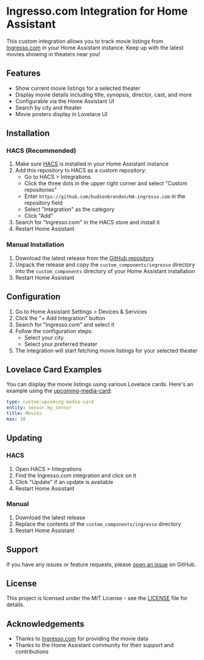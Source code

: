 # Ingresso.com Integration for Home Assistant

This custom integration allows you to track movie listings from [Ingresso.com](https://www.ingresso.com/) in your Home Assistant instance. Keep up with the latest movies showing in theaters near you!

## Features

- Show current movie listings for a selected theater
- Display movie details including title, synopsis, director, cast, and more
- Configurable via the Home Assistant UI
- Search by city and theater
- Movie posters display in Lovelace UI

## Installation

### HACS (Recommended)

1. Make sure [HACS](https://hacs.xyz/) is installed in your Home Assistant instance
2. Add this repository to HACS as a custom repository:
   - Go to HACS > Integrations
   - Click the three dots in the upper right corner and select "Custom repositories"
   - Enter `https://github.com/hudsonbrendon/HA-ingresso.com` in the repository field
   - Select "Integration" as the category
   - Click "Add"
3. Search for "Ingresso.com" in the HACS store and install it
4. Restart Home Assistant

### Manual Installation

1. Download the latest release from the [GitHub repository](https://github.com/hudsonbrendon/HA-ingresso.com)
2. Unpack the release and copy the `custom_components/ingresso` directory into the `custom_components` directory of your Home Assistant installation
3. Restart Home Assistant

## Configuration

1. Go to Home Assistant Settings > Devices & Services
2. Click the "+ Add Integration" button
3. Search for "Ingresso.com" and select it
4. Follow the configuration steps:
   - Select your city
   - Select your preferred theater
5. The integration will start fetching movie listings for your selected theater

## Lovelace Card Examples

You can display the movie listings using various Lovelace cards. Here's an example using the [upcoming-media-card](https://github.com/custom-cards/upcoming-media-card):

```yaml
type: custom:upcoming-media-card
entity: sensor.my_sensor
title: Movies
max: 10
```

## Updating

### HACS

1. Open HACS > Integrations
2. Find the Ingresso.com integration and click on it
3. Click "Update" if an update is available
4. Restart Home Assistant

### Manual

1. Download the latest release
2. Replace the contents of the `custom_components/ingresso` directory
3. Restart Home Assistant

## Support

If you have any issues or feature requests, please [open an issue](https://github.com/hudsonbrendon/HA-ingresso.com/issues) on GitHub.

## License

This project is licensed under the MIT License - see the [LICENSE](LICENSE) file for details.

## Acknowledgements

- Thanks to [Ingresso.com](https://www.ingresso.com/) for providing the movie data
- Thanks to the Home Assistant community for their support and contributions

